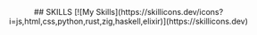 <center>
  ## SKILLS
  [![My Skills](https://skillicons.dev/icons?i=js,html,css,python,rust,zig,haskell,elixir)](https://skillicons.dev)
</center>


